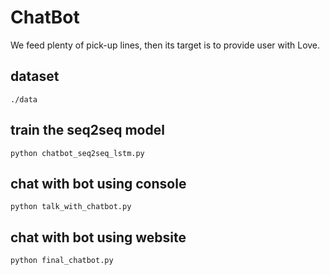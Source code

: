# ChatBot
We feed plenty of pick-up lines, then its target is to provide user with Love.

## dataset
```
./data
```

## train the seq2seq model
```
python chatbot_seq2seq_lstm.py
```

## chat with bot using console
```
python talk_with_chatbot.py
```

## chat with bot using website
```
python final_chatbot.py
```
